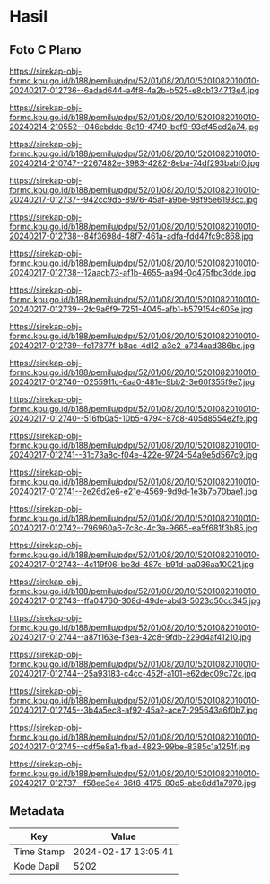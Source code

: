 # Hasil

## Foto C Plano

https://sirekap-obj-formc.kpu.go.id/b188/pemilu/pdpr/52/01/08/20/10/5201082010010-20240217-012736--6adad644-a4f8-4a2b-b525-e8cb134713e4.jpg

https://sirekap-obj-formc.kpu.go.id/b188/pemilu/pdpr/52/01/08/20/10/5201082010010-20240214-210552--046ebddc-8d19-4749-bef9-93cf45ed2a74.jpg

https://sirekap-obj-formc.kpu.go.id/b188/pemilu/pdpr/52/01/08/20/10/5201082010010-20240214-210747--2267482e-3983-4282-8eba-74df293babf0.jpg

https://sirekap-obj-formc.kpu.go.id/b188/pemilu/pdpr/52/01/08/20/10/5201082010010-20240217-012737--942cc9d5-8976-45af-a9be-98f95e6193cc.jpg

https://sirekap-obj-formc.kpu.go.id/b188/pemilu/pdpr/52/01/08/20/10/5201082010010-20240217-012738--84f3698d-48f7-461a-adfa-fdd47fc9c868.jpg

https://sirekap-obj-formc.kpu.go.id/b188/pemilu/pdpr/52/01/08/20/10/5201082010010-20240217-012738--12aacb73-af1b-4655-aa94-0c475fbc3dde.jpg

https://sirekap-obj-formc.kpu.go.id/b188/pemilu/pdpr/52/01/08/20/10/5201082010010-20240217-012739--2fc9a6f9-7251-4045-afb1-b579154c605e.jpg

https://sirekap-obj-formc.kpu.go.id/b188/pemilu/pdpr/52/01/08/20/10/5201082010010-20240217-012739--fe17877f-b8ac-4d12-a3e2-a734aad386be.jpg

https://sirekap-obj-formc.kpu.go.id/b188/pemilu/pdpr/52/01/08/20/10/5201082010010-20240217-012740--0255911c-6aa0-481e-9bb2-3e60f355f9e7.jpg

https://sirekap-obj-formc.kpu.go.id/b188/pemilu/pdpr/52/01/08/20/10/5201082010010-20240217-012740--516fb0a5-10b5-4794-87c8-405d8554e2fe.jpg

https://sirekap-obj-formc.kpu.go.id/b188/pemilu/pdpr/52/01/08/20/10/5201082010010-20240217-012741--31c73a8c-f04e-422e-9724-54a9e5d567c9.jpg

https://sirekap-obj-formc.kpu.go.id/b188/pemilu/pdpr/52/01/08/20/10/5201082010010-20240217-012741--2e26d2e6-e21e-4569-9d9d-1e3b7b70bae1.jpg

https://sirekap-obj-formc.kpu.go.id/b188/pemilu/pdpr/52/01/08/20/10/5201082010010-20240217-012742--796960a6-7c8c-4c3a-9665-ea5f681f3b85.jpg

https://sirekap-obj-formc.kpu.go.id/b188/pemilu/pdpr/52/01/08/20/10/5201082010010-20240217-012743--4c119f06-be3d-487e-b91d-aa036aa10021.jpg

https://sirekap-obj-formc.kpu.go.id/b188/pemilu/pdpr/52/01/08/20/10/5201082010010-20240217-012743--ffa04760-308d-49de-abd3-5023d50cc345.jpg

https://sirekap-obj-formc.kpu.go.id/b188/pemilu/pdpr/52/01/08/20/10/5201082010010-20240217-012744--a87f163e-f3ea-42c8-9fdb-229d4af41210.jpg

https://sirekap-obj-formc.kpu.go.id/b188/pemilu/pdpr/52/01/08/20/10/5201082010010-20240217-012744--25a93183-c4cc-452f-a101-e62dec09c72c.jpg

https://sirekap-obj-formc.kpu.go.id/b188/pemilu/pdpr/52/01/08/20/10/5201082010010-20240217-012745--3b4a5ec8-af92-45a2-ace7-295643a6f0b7.jpg

https://sirekap-obj-formc.kpu.go.id/b188/pemilu/pdpr/52/01/08/20/10/5201082010010-20240217-012745--cdf5e8a1-fbad-4823-99be-8385c1a1251f.jpg

https://sirekap-obj-formc.kpu.go.id/b188/pemilu/pdpr/52/01/08/20/10/5201082010010-20240217-012737--f58ee3e4-36f8-4175-80d5-abe8dd1a7970.jpg


## Metadata

| Key        | Value               |
| ---------- | ------------------- |
| Time Stamp | 2024-02-17 13:05:41 |
| Kode Dapil | 5202                |



